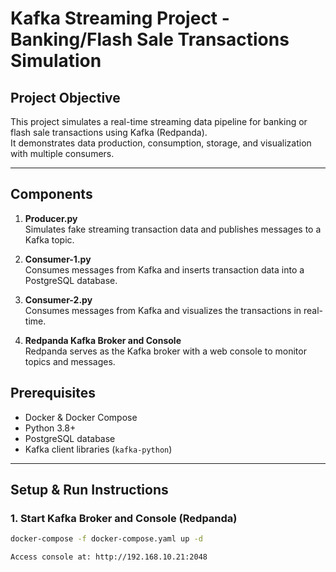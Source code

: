 # Kafka Streaming Project - Banking/Flash Sale Transactions Simulation

## Project Objective
This project simulates a real-time streaming data pipeline for banking or flash sale transactions using Kafka (Redpanda).  
It demonstrates data production, consumption, storage, and visualization with multiple consumers.

---

## Components

1. **Producer.py**  
Simulates fake streaming transaction data and publishes messages to a Kafka topic.

2. **Consumer-1.py**  
Consumes messages from Kafka and inserts transaction data into a PostgreSQL database.

3. **Consumer-2.py**  
Consumes messages from Kafka and visualizes the transactions in real-time.

4. **Redpanda Kafka Broker and Console**  
Redpanda serves as the Kafka broker with a web console to monitor topics and messages.

## Prerequisites

- Docker & Docker Compose  
- Python 3.8+  
- PostgreSQL database  
- Kafka client libraries (`kafka-python`)  

---

## Setup & Run Instructions

### 1. Start Kafka Broker and Console (Redpanda)

```bash
docker-compose -f docker-compose.yaml up -d

Access console at: http://192.168.10.21:2048
